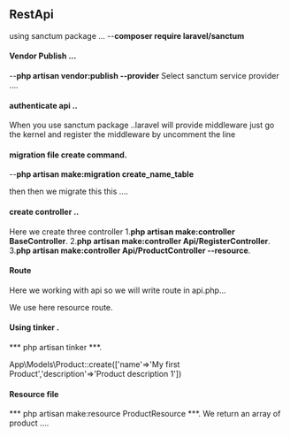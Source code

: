 
## RestApi
using sanctum package ...
--**composer require laravel/sanctum**
#### Vendor Publish ...
--**php artisan vendor:publish --provider**
Select sanctum service provider ....

#### authenticate api  ..
<p>When you use sanctum package ..laravel will provide middleware just go the kernel  and register the middleware by uncomment the line  </p>

#### migration file create command.
--**php artisan make:migration create_name_table**

then then we migrate this this ....

#### create controller ..
Here we create three controller 
1.**php artisan make:controller BaseController**.
2.**php artisan make:controller Api/RegisterController**.
3.**php artisan make:controller Api/ProductController --resource**.

#### Route 
Here we working with api so we will write route in api.php...
<p>We use here resource route. </p>


#### Using tinker .
*** php artisan tinker  ***.
<p>App\Models\Product::create(['name'=>'My first Product','description'=>'Product description 1'])</p>

#### Resource file 

*** php artisan make:resource ProductResource ***.
We return an array of product ....
